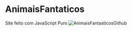 # AnimaisFantaticos
Site feito com JavaScript Puro
![AnimaisFantasticosGithub](https://github.com/StefanCamargo/AnimaisFantaticos/assets/122215739/4c5f6931-da24-425b-9d36-dd141dffbad9)
